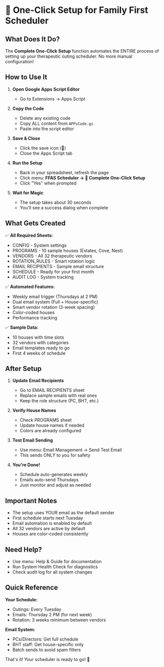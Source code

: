 # 🚀 One-Click Setup for Family First Scheduler

## What Does It Do?

The **Complete One-Click Setup** function automates the ENTIRE process of setting up your therapeutic outing scheduler. No more manual configuration!

## How to Use It

1. **Open Google Apps Script Editor**
   - Go to Extensions → Apps Script
   
2. **Copy the Code**
   - Delete any existing code
   - Copy ALL content from `APPsCode.gs`
   - Paste into the script editor
   
3. **Save & Close**
   - Click the save icon (💾) 
   - Close the Apps Script tab
   
4. **Run the Setup**
   - Back in your spreadsheet, refresh the page
   - Click menu: **FFAS Scheduler → 🚀 Complete One-Click Setup**
   - Click "Yes" when prompted
   
5. **Wait for Magic**
   - The setup takes about 30 seconds
   - You'll see a success dialog when complete

## What Gets Created

✅ **All Required Sheets:**
- CONFIG - System settings
- PROGRAMS - 10 sample houses (Estates, Cove, Nest)
- VENDORS - All 32 therapeutic vendors
- ROTATION_RULES - Smart rotation logic
- EMAIL RECIPIENTS - Sample email structure
- SCHEDULE - Ready for your first month
- AUDIT LOG - System tracking

✅ **Automated Features:**
- Weekly email trigger (Thursdays at 2 PM)
- Dual email system (Full + House-specific)
- Smart vendor rotation (3-week spacing)
- Color-coded houses
- Performance tracking

✅ **Sample Data:**
- 10 houses with time slots
- 32 vendors with categories
- Email templates ready to go
- First 4 weeks of schedule

## After Setup

1. **Update Email Recipients**
   - Go to EMAIL RECIPIENTS sheet
   - Replace sample emails with real ones
   - Keep the role structure (PC, BHT, etc.)

2. **Verify House Names**
   - Check PROGRAMS sheet
   - Update house names if needed
   - Colors are already configured

3. **Test Email Sending**
   - Use menu: Email Management → Send Test Email
   - This sends ONLY to you for safety

4. **You're Done!**
   - Schedule auto-generates weekly
   - Emails auto-send Thursdays
   - Just monitor and adjust as needed

## Important Notes

- The setup uses YOUR email as the default sender
- First schedule starts next Tuesday
- Email automation is enabled by default
- All 32 vendors are active by default
- Houses are color-coded consistently

## Need Help?

- Use menu: Help & Guide for documentation
- Run System Health Check for diagnostics
- Check audit log for all system changes

## Quick Reference

**Your Schedule:**
- Outings: Every Tuesday
- Emails: Thursday 2 PM (for next week)
- Rotation: 3 weeks minimum between vendors

**Email System:**
- PCs/Directors: Get full schedule
- BHT staff: Get house-specific only
- Batch sends to avoid spam filters

That's it! Your scheduler is ready to go! 🎉
